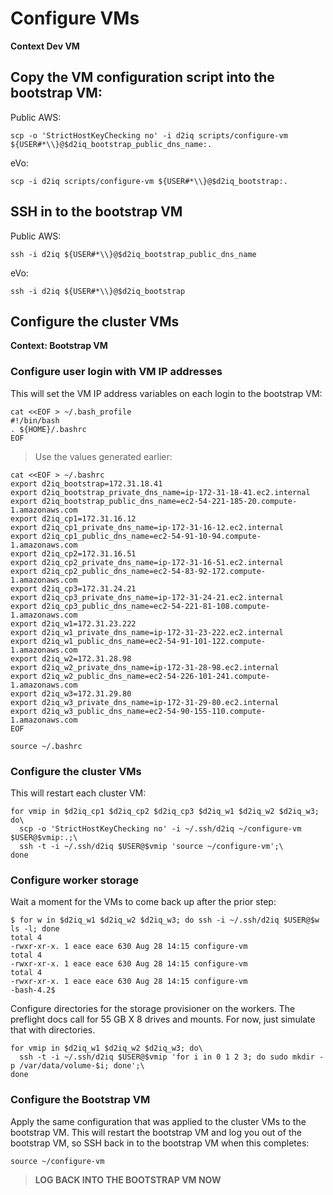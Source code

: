 # Configure VMs

**Context Dev VM**

## Copy the VM configuration script into the bootstrap VM:

Public AWS:
```
scp -o 'StrictHostKeyChecking no' -i d2iq scripts/configure-vm ${USER#*\\}@$d2iq_bootstrap_public_dns_name:.
```

eVo:
```
scp -i d2iq scripts/configure-vm ${USER#*\\}@$d2iq_bootstrap:.
```

## SSH in to the bootstrap VM


Public AWS:
```
ssh -i d2iq ${USER#*\\}@$d2iq_bootstrap_public_dns_name
```

eVo:
```
ssh -i d2iq ${USER#*\\}@$d2iq_bootstrap
```

## Configure the cluster VMs

**Context: Bootstrap VM**

### Configure user login with VM IP addresses

This will set the VM IP address variables on each login to the bootstrap VM:
```
cat <<EOF > ~/.bash_profile
#!/bin/bash
. ${HOME}/.bashrc
EOF
```

> Use the values generated earlier:
```
cat <<EOF > ~/.bashrc
export d2iq_bootstrap=172.31.18.41
export d2iq_bootstrap_private_dns_name=ip-172-31-18-41.ec2.internal
export d2iq_bootstrap_public_dns_name=ec2-54-221-185-20.compute-1.amazonaws.com
export d2iq_cp1=172.31.16.12
export d2iq_cp1_private_dns_name=ip-172-31-16-12.ec2.internal
export d2iq_cp1_public_dns_name=ec2-54-91-10-94.compute-1.amazonaws.com
export d2iq_cp2=172.31.16.51
export d2iq_cp2_private_dns_name=ip-172-31-16-51.ec2.internal
export d2iq_cp2_public_dns_name=ec2-54-83-92-172.compute-1.amazonaws.com
export d2iq_cp3=172.31.24.21
export d2iq_cp3_private_dns_name=ip-172-31-24-21.ec2.internal
export d2iq_cp3_public_dns_name=ec2-54-221-81-108.compute-1.amazonaws.com
export d2iq_w1=172.31.23.222
export d2iq_w1_private_dns_name=ip-172-31-23-222.ec2.internal
export d2iq_w1_public_dns_name=ec2-54-91-101-122.compute-1.amazonaws.com
export d2iq_w2=172.31.28.98
export d2iq_w2_private_dns_name=ip-172-31-28-98.ec2.internal
export d2iq_w2_public_dns_name=ec2-54-226-101-241.compute-1.amazonaws.com
export d2iq_w3=172.31.29.80
export d2iq_w3_private_dns_name=ip-172-31-29-80.ec2.internal
export d2iq_w3_public_dns_name=ec2-54-90-155-110.compute-1.amazonaws.com
EOF

source ~/.bashrc
```

### Configure the cluster VMs
This will restart each cluster VM:

```
for vmip in $d2iq_cp1 $d2iq_cp2 $d2iq_cp3 $d2iq_w1 $d2iq_w2 $d2iq_w3; do\
  scp -o 'StrictHostKeyChecking no' -i ~/.ssh/d2iq ~/configure-vm $USER@$vmip:.;\
  ssh -t -i ~/.ssh/d2iq $USER@$vmip 'source ~/configure-vm';\
done
```
### Configure worker storage

Wait a moment for the VMs to come back up after the prior step:

```
$ for w in $d2iq_w1 $d2iq_w2 $d2iq_w3; do ssh -i ~/.ssh/d2iq $USER@$w ls -l; done
total 4
-rwxr-xr-x. 1 eace eace 630 Aug 28 14:15 configure-vm
total 4
-rwxr-xr-x. 1 eace eace 630 Aug 28 14:15 configure-vm
total 4
-rwxr-xr-x. 1 eace eace 630 Aug 28 14:15 configure-vm
-bash-4.2$ 
```

Configure directories for the storage provisioner on the workers. The preflight docs call for 55 GB X 8 drives and mounts. For now, just simulate that with directories.

```
for vmip in $d2iq_w1 $d2iq_w2 $d2iq_w3; do\
  ssh -t -i ~/.ssh/d2iq $USER@$vmip 'for i in 0 1 2 3; do sudo mkdir -p /var/data/volume-$i; done';\
done
```

### Configure the Bootstrap VM

Apply the same configuration that was applied to the cluster VMs to the bootstrap VM. This will restart the bootstrap VM and log you out of the bootstrap VM, so SSH back in to the bootstrap VM when this completes:
```
source ~/configure-vm
```

> **LOG BACK INTO THE BOOTSTRAP VM NOW**
